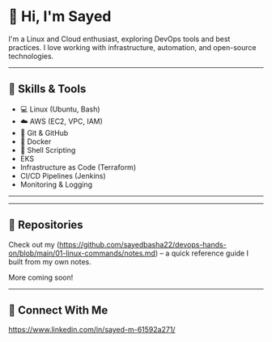# 👋 Hi, I'm Sayed

I'm a Linux and Cloud enthusiast, exploring DevOps tools and best practices. I love working with infrastructure, automation, and open-source technologies.

---

## 🚀 Skills & Tools

- 💻 Linux (Ubuntu, Bash)
- ☁️ AWS (EC2, VPC, IAM)
- 🔧 Git & GitHub
- 🐳 Docker 
- 📜 Shell Scripting
-    EKS
-   Infrastructure as Code (Terraform)
-   CI/CD Pipelines (Jenkins)
-   Monitoring & Logging
---


---

## 📂 Repositories

Check out my (https://github.com/sayedbasha22/devops-hands-on/blob/main/01-linux-commands/notes.md) – a quick reference guide I built from my own notes.

More coming soon!

---


## 🔗 Connect With Me
 
 https://www.linkedin.com/in/sayed-m-61592a271/


